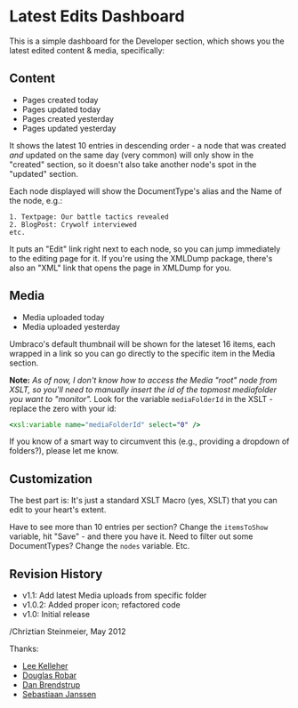 # Latest Edits Dashboard

This is a simple dashboard for the Developer section, which shows you the latest edited content & media, specifically:

## Content

* Pages created today
* Pages updated today
* Pages created yesterday
* Pages updated yesterday

It shows the latest 10 entries in descending order - a node that was created *and* updated on the same day (very common) will only show in the "created" section, so it doesn't also take another node's spot in the "updated" section.

Each node displayed will show the DocumentType's alias and the Name of the node, e.g.:

	1. Textpage: Our battle tactics revealed
	2. BlogPost: Crywolf interviewed
	etc.

It puts an "Edit" link right next to each node, so you can jump immediately to the editing page for it. If you're using the XMLDump package, there's also an "XML" link that opens the page in XMLDump for you.

## Media

* Media uploaded today
* Media uploaded yesterday

Umbraco's default thumbnail will be shown for the lateset 16 items, each wrapped in a link so you can go directly to the specific item in the Media section.

**Note:** *As of now, I don't know how to access the Media "root" node from XSLT, so you'll need to manually insert the id of the topmost mediafolder you want to "monitor".* Look for the variable `mediaFolderId` in the XSLT - replace the zero with your id:

```xslt
<xsl:variable name="mediaFolderId" select="0" />
```

If you know of a smart way to circumvent this (e.g., providing a dropdown of folders?), please let me know.

## Customization

The best part is: It's just a standard XSLT Macro (yes, XSLT) that you can edit to your heart's extent.

Have to see more than 10 entries per section? Change the `itemsToShow` variable, hit "Save" - and there you have it.
Need to filter out some DocumentTypes? Change the `nodes` variable. Etc.

## Revision History

* v1.1: Add latest Media uploads from specific folder
* v1.0.2: Added proper icon; refactored code
* v1.0: Initial release

/Chriztian Steinmeier, May 2012

Thanks:

* [Lee Kelleher](http:/twitter.com/leekelleher)
* [Douglas Robar](http://twitter.com/drobar)
* [Dan Brendstrup](http://twitter.com/bewildergeist)
* [Sebastiaan Janssen](http://twitter.com/cultiv)